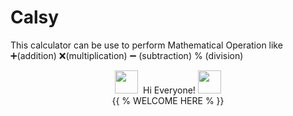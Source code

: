 # Calsy
This calculator can be use to perform Mathematical Operation like ➕(addition) ❌(multiplication) ➖ (subtraction) % (division)

<div align="center"><img height="37px" width="37px" src="https://user-images.githubusercontent.com/91816645/173222652-e7e713b4-79c0-4fce-ba5f-64808310117b.gif">&nbsp;&nbsp;Hi Everyone!&nbsp;<img height="37px" width="37px" src="https://user-images.githubusercontent.com/91816645/173222652-e7e713b4-79c0-4fce-ba5f-64808310117b.gif"><br>{{ % WELCOME HERE % }}
</div>
<!-- CODING GIF -->
<div align=">
<img src="https://ik.imagekit.io/freshman/js-calculator/decimal-bug_QQiFGt0Cn26.gif">
</div>
